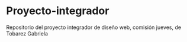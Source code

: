 # Proyecto-integrador
Repositorio del proyecto integrador de diseño web, comisión jueves, de Tobarez Gabriela
